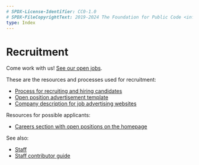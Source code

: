 ```yaml
---
# SPDX-License-Identifier: CC0-1.0
# SPDX-FileCopyrightText: 2019-2024 The Foundation for Public Code <info@publiccode.net>
type: Index
---
```


# Recruitment

Come work with us! [See our open jobs](https://publiccode.net/careers).

These are the resources and processes used for recruitment:

* [Process for recruiting and hiring candidates](hiring-process.md)
* [Open position advertisement template](open-position-template.md)
* [Company description for job advertising websites](company-description.md)

Resources for possible applicants:

* [Careers section with open positions on the homepage](https://publiccode.net/careers)

See also:

* [Staff](../../organization/staff.md)
* [Staff contributor guide](../../contributor-guides/for-staff.md)
